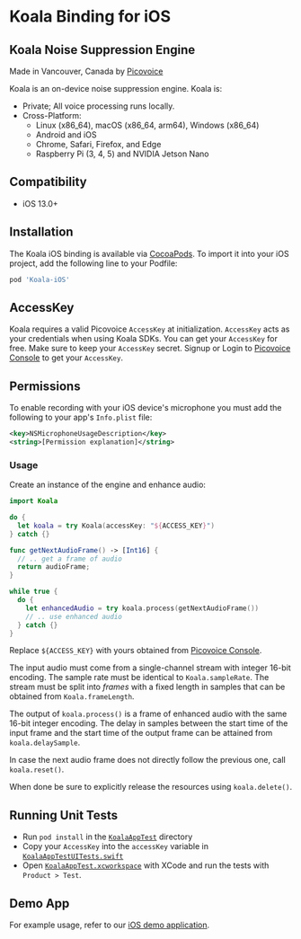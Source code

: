 # Koala Binding for iOS

## Koala Noise Suppression Engine

Made in Vancouver, Canada by [Picovoice](https://picovoice.ai)

Koala is an on-device noise suppression engine. Koala is:

- Private; All voice processing runs locally.
- Cross-Platform:
  - Linux (x86_64), macOS (x86_64, arm64), Windows (x86_64)
  - Android and iOS
  - Chrome, Safari, Firefox, and Edge
  - Raspberry Pi (3, 4, 5) and NVIDIA Jetson Nano

## Compatibility

- iOS 13.0+

## Installation

<!-- markdown-link-check-disable -->

The Koala iOS binding is available via [CocoaPods](https://cocoapods.org/pods/Koala-iOS). To import it into your iOS project, add the following line to your Podfile:

<!-- markdown-link-check-enable -->

```ruby
pod 'Koala-iOS'
```

## AccessKey

Koala requires a valid Picovoice `AccessKey` at initialization. `AccessKey` acts as your credentials when using Koala
SDKs. You can get your `AccessKey` for free. Make sure to keep your `AccessKey` secret.
Signup or Login to [Picovoice Console](https://console.picovoice.ai/) to get your `AccessKey`.

## Permissions

To enable recording with your iOS device's microphone you must add the following to your app's `Info.plist` file:

```xml
<key>NSMicrophoneUsageDescription</key>
<string>[Permission explanation]</string>
```

### Usage

Create an instance of the engine and enhance audio:

```swift
import Koala

do {
  let koala = try Koala(accessKey: "${ACCESS_KEY}")
} catch {}

func getNextAudioFrame() -> [Int16] {
  // .. get a frame of audio
  return audioFrame;
}

while true {
  do {
    let enhancedAudio = try koala.process(getNextAudioFrame())
    // .. use enhanced audio
  } catch {}
}
```

Replace `${ACCESS_KEY}` with yours obtained from [Picovoice Console](https://console.picovoice.ai/).

The input audio must come from a single-channel stream with integer 16-bit encoding. The sample rate must be identical
to `Koala.sampleRate`. The stream must be split into _frames_ with a fixed length in samples that can be obtained
from `Koala.frameLength`.

The output of `koala.process()` is a frame of enhanced audio with the same 16-bit integer encoding. The delay in
samples between the start time of the input frame and the start time of the output frame can be attained from
`koala.delaySample`.

In case the next audio frame does not directly follow the previous one, call `koala.reset()`.

When done be sure to explicitly release the resources using `koala.delete()`.

## Running Unit Tests

- Run `pod install` in the [`KoalaAppTest`](./KoalaAppTest) directory
- Copy your `AccessKey` into the `accessKey` variable in [`KoalaAppTestUITests.swift`](./KoalaAppTest/KoalaAppTestUITests/KoalaAppTestUITests.swift)
- Open [`KoalaAppTest.xcworkspace`](KoalaAppTest/KoalaAppTest.xcworkspace) with XCode and run the tests with `Product > Test`.

## Demo App

For example usage, refer to our [iOS demo application](../../demo/ios).
